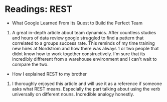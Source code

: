 # Readings: REST

* What Google Learned From Its Quest to Build the Perfect Team

1. A great in-depth article about team dynamics. After countless studies and hours of data review 
   google struggled to find a pattern that correlated to a groups success rate. This reminds of my time 
   training new hires at Nordstrom and how there was always 1 or two people that didnt know how to work together
   constructively. I'm sure that its incredibly diffrerent from a warehouse environment and I can't wait to 
   compare the two.


* How I explained REST to my brother

1. I thoroughly enjoyed this article and will use it as a reference if someone asks what REST means.
   Especially the part talking about using the verb universally on different nouns. Incredible
   analogy honestly.